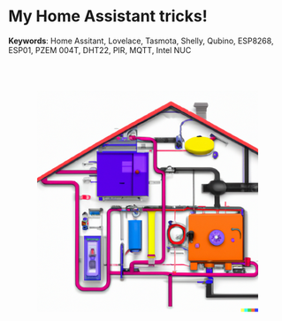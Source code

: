 # My Home Assistant tricks!
**Keywords**: Home Assitant, Lovelace, Tasmota, Shelly, Qubino, ESP8268, ESP01, PZEM 004T, DHT22, PIR, MQTT, Intel NUC


<p style="margin-left: auto; margin-right: auto;width: 400px">
    <br><br><br>
    <img src="Images/DALL-E-2023-03-15 12.11.03.png">
</p>

